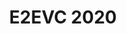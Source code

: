 ---
title:  "E2EVC 2020"
location: "Lisbon or Athens"
image: assets/images/events/2020-11-01-e2evc.png
eventdate: 2020-11-01
site: 'http://www.e2evc.com/home/'
---